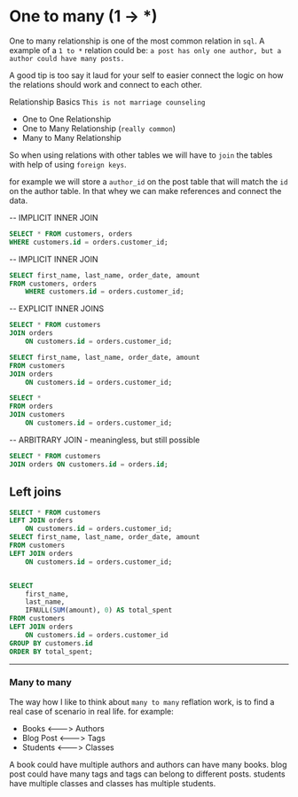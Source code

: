 # One to many (1 -> \*)

One to many relationship is one of the most common relation in `sql`.
A example of a `1 to *` relation could be:
`a post has only one author, but a author could have many posts.`

A good tip is too say it laud for your self to easier connect the logic on how the relations should work and connect to each other.

Relationship Basics
`This is not marriage counseling`

- One to One Relationship
- One to Many Relationship (`really common`)
- Many to Many Relationship

So when using relations with other tables we will have to `join` the tables with help of using `foreign keys`.

for example we will store a `author_id` on the post table that will match the `id` on the author table.
In that whey we can make references and connect the data.

-- IMPLICIT INNER JOIN

```sql
SELECT * FROM customers, orders
WHERE customers.id = orders.customer_id;
```

-- IMPLICIT INNER JOIN

```sql
SELECT first_name, last_name, order_date, amount
FROM customers, orders
    WHERE customers.id = orders.customer_id;
```

-- EXPLICIT INNER JOINS

```sql
SELECT * FROM customers
JOIN orders
    ON customers.id = orders.customer_id;
```

```sql
SELECT first_name, last_name, order_date, amount
FROM customers
JOIN orders
    ON customers.id = orders.customer_id;

SELECT *
FROM orders
JOIN customers
    ON customers.id = orders.customer_id;
```

-- ARBITRARY JOIN - meaningless, but still possible

```sql
SELECT * FROM customers
JOIN orders ON customers.id = orders.id;
```

## Left joins

```sql
SELECT * FROM customers
LEFT JOIN orders
    ON customers.id = orders.customer_id;
SELECT first_name, last_name, order_date, amount
FROM customers
LEFT JOIN orders
    ON customers.id = orders.customer_id;


SELECT
    first_name,
    last_name,
    IFNULL(SUM(amount), 0) AS total_spent
FROM customers
LEFT JOIN orders
    ON customers.id = orders.customer_id
GROUP BY customers.id
ORDER BY total_spent;
```

---

### Many to many

The way how I like to think about `many to many` reflation work, is to find a real case of scenario in real life.
for example:

- Books <---> Authors
- Blog Post <---> Tags
- Students <---> Classes

A book could have multiple authors and authors can have many books.
blog post could have many tags and tags can belong to different posts.
students have multiple classes and classes has multiple students.
